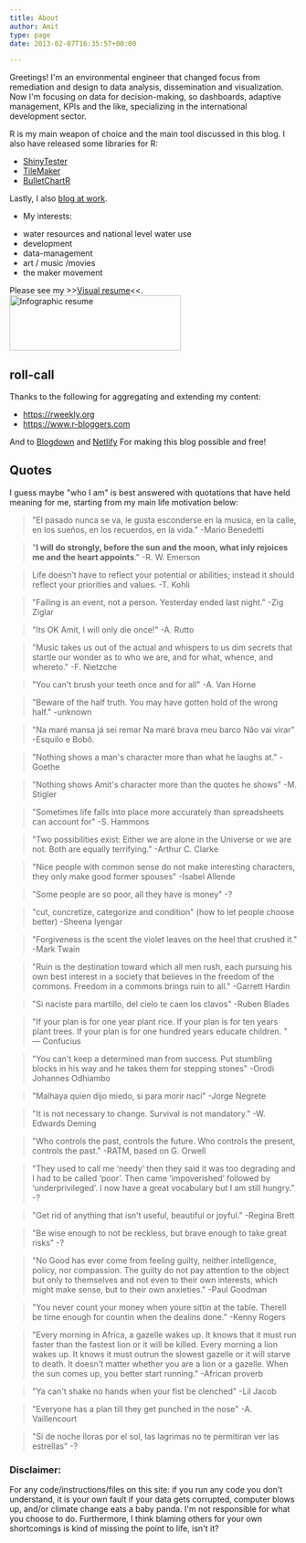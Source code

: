 ```yaml
---
title: About
author: Amit
type: page
date: 2013-02-07T16:35:57+00:00

---
```


Greetings! I'm an environmental engineer that changed focus from remediation and design to data analysis, dissemination and visualization. Now I'm focusing on data for decision-making, so dashboards, adaptive management, KPIs and the like, specializing in the international development sector.

R is my main weapon of choice and the main tool discussed in this blog. I also have released some libraries for R:
 - [ShinyTester](https://cran.r-project.org/web/packages/ShinyTester/index.html) 
 - [TileMaker](https://github.com/DataStrategist/TileMaker)
 - [BulletChartR](https://github.com/ACDIVOCATech/bulletchartr)

Lastly, I also [blog at work](https://www.acdivoca.org/data-digest). 

 - My interests:
  * water resources and national level water use
  * development
  * data-management
  * art / music /movies
  * the maker movement

Please see my >><a href="http://resumup.com/25069962/visual_infographic_resume" target="_blank">Visual resume</a><<.
<a href="https://i2.wp.com/amitkohli.com/wp-content/uploads/2013/02/resumup.png" rel="attachment wp-att-577"><img class="alignnone size-medium wp-image-577" src="https://i2.wp.com/amitkohli.com/wp-content/uploads/2013/02/resumup.png?resize=300%2C97" alt="Infographic resume" width="300" height="97" srcset="https://i2.wp.com/amitkohli.com/wp-content/uploads/2013/02/resumup.png?resize=300%2C97 300w, https://i2.wp.com/amitkohli.com/wp-content/uploads/2013/02/resumup.png?resize=768%2C249 768w, https://i2.wp.com/amitkohli.com/wp-content/uploads/2013/02/resumup.png?resize=1024%2C333 1024w, https://i2.wp.com/amitkohli.com/wp-content/uploads/2013/02/resumup.png?resize=700%2C227 700w, https://i2.wp.com/amitkohli.com/wp-content/uploads/2013/02/resumup.png?w=1500 1500w" sizes="(max-width: 300px) 100vw, 300px" data-recalc-dims="1" /></a>

## roll-call

Thanks to the following for aggregating and extending my content:

 - https://rweekly.org 
 - https://www.r-bloggers.com

And to [Blogdown](https://bookdown.org/yihui/blogdown) and [Netlify](https://www.netlify.com) For making this blog possible and free! 

## Quotes

I guess maybe "who I am" is best answered with quotations that have held meaning for me, starting from my main life motivation below:

> "El pasado nunca se va, le gusta esconderse en la musica, en la calle, en los sueños, en los recuerdos, en la vida."
-Mario Benedetti


> "**I will do strongly, before the sun and the moon, what inly rejoices me and the heart appoints**."
-R. W. Emerson


> Life doesn’t have to reflect your potential or abilities; instead it should reflect your priorities and values.
-T. Kohli


> "Failing is an event, not a person. Yesterday ended last night."
-Zig Ziglar


> "Its OK Amit, I will only die once!"
-A. Rutto


> "Music takes us out of the actual and whispers to us dim secrets that startle our wonder as to who we are, and for what, whence, and whereto."
-F. Nietzche


> "You can't brush your teeth once and for all"
-A. Van Horne


> "Beware of the half truth. You may have gotten hold of the wrong half."
-unknown


> "Na maré mansa já sei remar
> Na maré brava meu barco
> Não vai virar"
-Esquilo e Bobô.


> "Nothing shows a man's character more than what he laughs at."
-Goethe


> "Nothing shows Amit's character more than the quotes he shows"
-M. Stigler


> "Sometimes life falls into place more accurately than spreadsheets can account for"
-S. Hammons


> "Two possibilities exist: Either we are alone in the Universe or we are not. Both are equally terrifying."
-Arthur C. Clarke


> "Nice people with common sense do not make interesting characters, they only make good former spouses"
-Isabel Allende


> "Some people are so poor, all they have is money"
-?


> "cut, concretize, categorize and condition" (how to let people choose better)
-Sheena Iyengar


> "Forgiveness is the scent the violet leaves on the heel that crushed it."
-Mark Twain


> "Ruin is the destination toward which all men rush, each pursuing his own best interest in a society that believes in the freedom of the commons. Freedom in a commons brings ruin to all."
-Garrett Hardin


> "Si naciste para martillo, del cielo te caen los clavos"
-Ruben Blades


> "If your plan is for one year plant rice. If your plan is for ten years plant trees. If your plan is for one hundred years educate children. "
— Confucius


> "You can't keep a determined man from success. Put stumbling blocks in his way and he takes them for stepping stones"
-Orodi Johannes Odhiambo


> "Malhaya quien dijo miedo, si para morir naci"
-Jorge Negrete


> "It is not necessary to change. Survival is not mandatory."
-W. Edwards Deming


> "Who controls the past, controls the future. Who controls the present, controls the past."
-RATM, based on G. Orwell


> "They used to call me ‘needy’ then they said it was too degrading and I had to be called ‘poor’. Then came ‘impoverished’ followed by ‘underprivileged’. I now have a great vocabulary but I am still hungry."
-?


> "Get rid of anything that isn't useful, beautiful or joyful."
-Regina Brett


> "Be wise enough to not be reckless, but brave enough to take great risks"
-?


> "No Good has ever come from feeling guilty, neither intelligence, policy, nor compassion. The guilty do not pay attention to the object but only to themselves and not even to their own interests, which might make sense, but to their own anxieties."
-Paul Goodman


> "You never count your money when youre sittin at the table.
Therell be time enough for countin when the dealins done."
-Kenny Rogers


> "Every morning in Africa, a gazelle wakes up.
> It knows that it must run faster than the fastest lion or it will be killed.
> Every morning a lion wakes up.
> It knows it must outrun the slowest gazelle or it will starve to death.
> It doesn't matter whether you are a lion or a gazelle.
> When the sun comes up, you better start running."
-African proverb


> "Ya can't shake no hands when your fist be clenched"
-Lil Jacob


> "Everyone has a plan till they get punched in the nose"
-A. Vaillencourt


> "Si de noche lloras por el sol, las lagrimas no te permitiran ver las estrellas"
-?


### Disclaimer:

For any code/instructions/files on this site: if you run any code you don't understand, it is your own fault if your data gets corrupted, computer blows up, and/or climate change eats a baby panda. I'm not responsible for what you choose to do. Furthermore, I think blaming others for your own shortcomings is kind of missing the point to life, isn't it?
